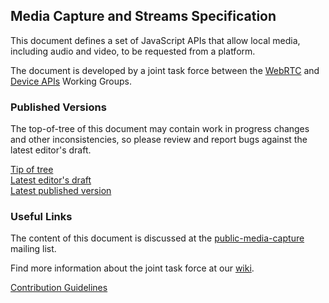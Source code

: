 ## Media Capture and Streams Specification

This document defines a set of JavaScript APIs that allow local
media, including audio and video, to be requested from a platform.

The document  is developed by a joint task force between the
[WebRTC](http://www.w3.org/2011/04/webrtc/) and
[Device APIs](http://www.w3.org/2009/dap/) Working Groups.

### Published Versions

The top-of-tree of this document may contain work in progress changes and other
inconsistencies, so please review and report bugs against the latest editor's
draft.

[Tip of tree](https://rawgit.com/w3c/mediacapture-main/master/getusermedia.html)  
[Latest editor's draft](https://w3c.github.io/mediacapture-main/)  
[Latest published version](http://www.w3.org/TR/mediacapture-streams/)

### Useful Links

The content of this document is discussed at the
[public-media-capture](http://lists.w3.org/Archives/Public/public-media-capture/)
mailing list.

Find more information about the joint task force at our
[wiki](http://www.w3.org/wiki/Media_Capture#Mailing_lists).

[Contribution Guidelines](CONTRIBUTING.md)
